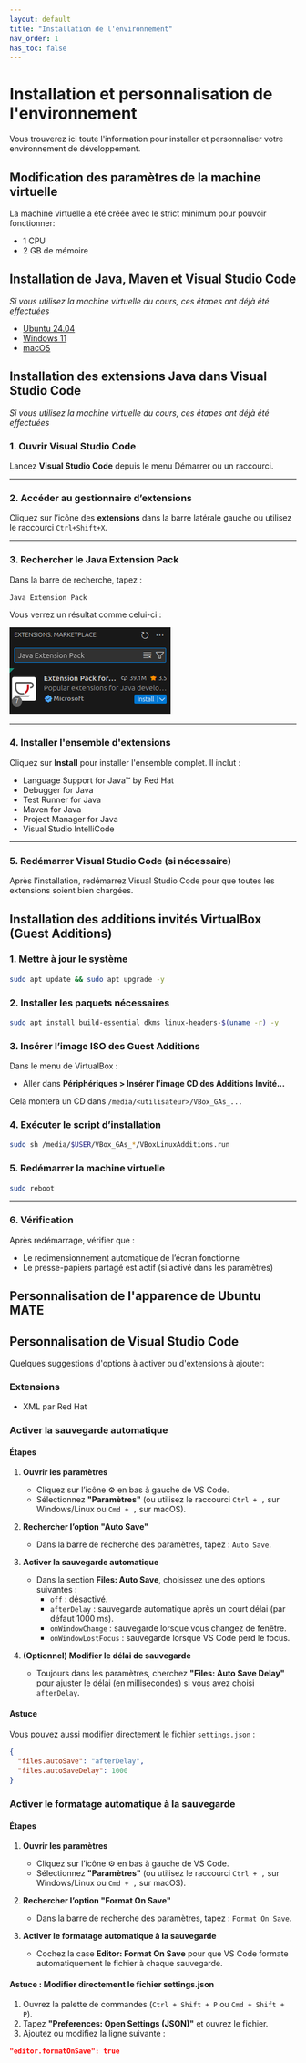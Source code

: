 ```yaml
---
layout: default
title: "Installation de l'environnement"
nav_order: 1
has_toc: false
---
```

# Installation et personnalisation de l'environnement

Vous trouverez ici toute l'information pour installer et personnaliser votre environnement de développement.

## Modification des paramètres de la machine virtuelle

La machine virtuelle a été créée avec le strict minimum pour pouvoir fonctionner:

- 1 CPU
- 2 GB de mémoire

## Installation de Java, Maven et Visual Studio Code

*Si vous utilisez la machine virtuelle du cours, ces étapes ont déjà été effectuées*

- [Ubuntu 24.04](ubuntu)
- [Windows 11](windows)
- [macOS](macos)

## Installation des extensions Java dans Visual Studio Code

*Si vous utilisez la machine virtuelle du cours, ces étapes ont déjà été effectuées*

### 1. Ouvrir Visual Studio Code

Lancez **Visual Studio Code** depuis le menu Démarrer ou un raccourci.

---

### 2. Accéder au gestionnaire d’extensions

Cliquez sur l’icône des **extensions** dans la barre latérale gauche ou utilisez le raccourci `Ctrl+Shift+X`.

---

### 3. Rechercher le Java Extension Pack

Dans la barre de recherche, tapez :

```
Java Extension Pack
```

Vous verrez un résultat comme celui-ci :

![Extension Pack for Java by Microsoft](../assets/images/java-extension-pack.png)

---

### 4. Installer l'ensemble d'extensions

Cliquez sur **Install** pour installer l'ensemble complet. Il inclut :

- Language Support for Java™ by Red Hat
- Debugger for Java
- Test Runner for Java
- Maven for Java
- Project Manager for Java
- Visual Studio IntelliCode

---

### 5. Redémarrer Visual Studio Code (si nécessaire)

Après l’installation, redémarrez Visual Studio Code pour que toutes les extensions soient bien chargées.

## Installation des additions invités VirtualBox (Guest Additions)

### 1. Mettre à jour le système

```bash
sudo apt update && sudo apt upgrade -y
```

### 2. Installer les paquets nécessaires

```bash
sudo apt install build-essential dkms linux-headers-$(uname -r) -y
```

### 3. Insérer l’image ISO des Guest Additions

Dans le menu de VirtualBox :

- Aller dans **Périphériques > Insérer l’image CD des Additions Invité...**

Cela montera un CD dans `/media/<utilisateur>/VBox_GAs_...`

### 4. Exécuter le script d’installation

```bash
sudo sh /media/$USER/VBox_GAs_*/VBoxLinuxAdditions.run
```

### 5. Redémarrer la machine virtuelle

```bash
sudo reboot
```

---

### 6. Vérification

Après redémarrage, vérifier que :

- Le redimensionnement automatique de l’écran fonctionne
- Le presse-papiers partagé est actif (si activé dans les paramètres)

## Personnalisation de l'apparence de Ubuntu MATE

## Personnalisation de Visual Studio Code
Quelques suggestions d'options à activer ou d'extensions à ajouter:

### Extensions
 - XML par Red Hat


### Activer la sauvegarde automatique

#### Étapes

1. **Ouvrir les paramètres**
   - Cliquez sur l’icône ⚙️ en bas à gauche de VS Code.
   - Sélectionnez **"Paramètres"** (ou utilisez le raccourci `Ctrl + ,` sur Windows/Linux ou `Cmd + ,` sur macOS).

2. **Rechercher l’option "Auto Save"**
   - Dans la barre de recherche des paramètres, tapez : `Auto Save`.

3. **Activer la sauvegarde automatique**
   - Dans la section **Files: Auto Save**, choisissez une des options suivantes :
     - `off` : désactivé.
     - `afterDelay` : sauvegarde automatique après un court délai (par défaut 1000 ms).
     - `onWindowChange` : sauvegarde lorsque vous changez de fenêtre.
     - `onWindowLostFocus` : sauvegarde lorsque VS Code perd le focus.

4. **(Optionnel) Modifier le délai de sauvegarde**
   - Toujours dans les paramètres, cherchez **"Files: Auto Save Delay"** pour ajuster le délai (en millisecondes) si vous avez choisi `afterDelay`.

#### Astuce

Vous pouvez aussi modifier directement le fichier `settings.json` :

```json
{
  "files.autoSave": "afterDelay",
  "files.autoSaveDelay": 1000
}
``` 

###  Activer le formatage automatique à la sauvegarde

#### Étapes

1. **Ouvrir les paramètres**
   - Cliquez sur l’icône ⚙️ en bas à gauche de VS Code.
   - Sélectionnez **"Paramètres"** (ou utilisez le raccourci `Ctrl + ,` sur Windows/Linux ou `Cmd + ,` sur macOS).

2. **Rechercher l’option "Format On Save"**
   - Dans la barre de recherche des paramètres, tapez : `Format On Save`.

3. **Activer le formatage automatique à la sauvegarde**
   - Cochez la case **Editor: Format On Save** pour que VS Code formate automatiquement le fichier à chaque sauvegarde.

#### Astuce : Modifier directement le fichier settings.json

1. Ouvrez la palette de commandes (`Ctrl + Shift + P` ou `Cmd + Shift + P`).
2. Tapez **"Preferences: Open Settings (JSON)"** et ouvrez le fichier.
3. Ajoutez ou modifiez la ligne suivante :

```json
"editor.formatOnSave": true
```